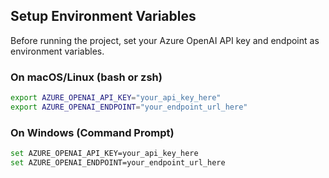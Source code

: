 ## Setup Environment Variables

Before running the project, set your Azure OpenAI API key and endpoint as environment variables.

### On macOS/Linux (bash or zsh)

```bash
export AZURE_OPENAI_API_KEY="your_api_key_here"
export AZURE_OPENAI_ENDPOINT="your_endpoint_url_here"
```
### On Windows (Command Prompt)

```bash
set AZURE_OPENAI_API_KEY=your_api_key_here
set AZURE_OPENAI_ENDPOINT=your_endpoint_url_here
```
